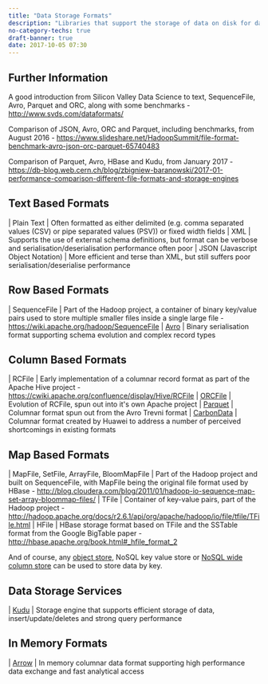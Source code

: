 ```yaml
---
title: "Data Storage Formats"
description: "Libraries that support the storage of data on disk for data storage, real-time or batch analytics.  Popularised by the use of distributed file systems in analytical platforms, common features include support for schema evolution (the ability to make changes to the schema but stil read all historical data), support for both row and columnar data layouts (supporting efficient batch processing and analytical workloads respectively), complex record formats including nested objects and arrays, indexing to support random data access, and support for efficient inserts, updates and deletes as well as ACID transactions."
no-category-techs: true
draft-banner: true
date: 2017-10-05 07:30
---
```

## Further Information

A good introduction from Silicon Valley Data Science to text, SequenceFile, Avro, Parquet and ORC, along with some benchmarks - <http://www.svds.com/dataformats/>

Comparison of JSON, Avro, ORC and Parquet, including benchmarks, from August 2016 - <https://www.slideshare.net/HadoopSummit/file-format-benchmark-avro-json-orc-parquet-65740483>

Comparison of Parquet, Avro, HBase and Kudu, from January 2017 - <https://db-blog.web.cern.ch/blog/zbigniew-baranowski/2017-01-performance-comparison-different-file-formats-and-storage-engines>

## Text Based Formats

| Plain Text | Often formatted as either delimited (e.g. comma separated values (CSV) or pipe separated values (PSV)) or fixed width fields
| XML | Supports the use of external schema definitions, but format can be verbose and serialisation/deserialisation performance often poor
| JSON (Javascript Object Notation) | More efficient and terse than XML, but still suffers poor serialisation/deserialise performance

## Row Based Formats

| SequenceFile | Part of the Hadoop project, a container of binary key/value pairs used to store multiple smaller files inside a single large file - <https://wiki.apache.org/hadoop/SequenceFile>
| [Avro](/technologies/apache-avro/) | Binary serialisation format supporting schema evolution and complex record types

## Column Based Formats

| RCFile | Early implementation of a columnar record format as part of the Apache Hive project - <https://cwiki.apache.org/confluence/display/Hive/RCFile>
| [ORCFile](/technologies/apache-orc/) | Evolution of RCFile, spun out into it's own Apache project
| [Parquet](/technologies/apache-parquet/) | Columnar format spun out from the Avro Trevni format
| [CarbonData](/technologies/apache-carbondata/) | Columnar format created by Huawei to address a number of perceived shortcomings in existing formats

## Map Based Formats

| MapFile, SetFile, ArrayFile, BloomMapFile | Part of the Hadoop project and built on SequenceFile, with MapFile being the original file format used by HBase - <http://blog.cloudera.com/blog/2011/01/hadoop-io-sequence-map-set-array-bloommap-files/>
| TFile | Container of key-value pairs, part of the Hadoop project - <http://hadoop.apache.org/docs/r2.6.1/api/org/apache/hadoop/io/file/tfile/TFile.html>
| HFile | HBase storage format based on TFile and the SSTable format from the Google BigTable paper - <http://hbase.apache.org/book.html#_hfile_format_2>

And of course, any [object store](/tech-categories/object-stores/), NoSQL key value store or [NoSQL wide column store](/tech-categories/nosql-wide-column-stores/) can be used to store data by key.

## Data Storage Services

| [Kudu](/technologies/apache-kudu/) | Storage engine that supports efficient storage of data, insert/update/deletes and strong query performance

## In Memory Formats

| [Arrow](/technologies/apache-arrow/) | In memory columnar data format supporting high performance data exchange and fast analytical access 